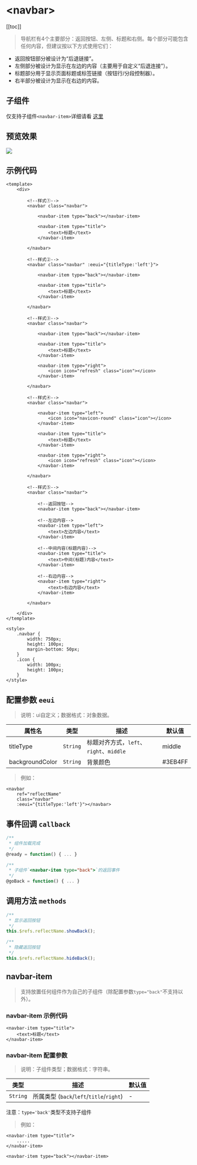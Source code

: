 # &lt;navbar&gt;

[[toc]]

> 导航栏有4个主要部分：返回按钮、左侧、标题和右侧。每个部分可能包含任何内容，但建议按以下方式使用它们：

* 返回按钮部分被设计为“后退链接”。
* 左侧部分被设计为显示在左边的内容（主要用于自定义“后退连接”）。
* 标题部分用于显示页面标题或标签链接（按钮行/分段控制器）。
* 右半部分被设计为显示在右边的内容。

## 子组件

仅支持子组件`<navbar-item>`详细请看 [这里](#navbar-item)

## 预览效果

![](./media/ezgif-5-a47590e158.png)

## 示例代码

```vue
<template>
    <div>

        <!--样式①-->
        <navbar class="navbar">

            <navbar-item type="back"></navbar-item>

            <navbar-item type="title">
                <text>标题</text>
            </navbar-item>

        </navbar>

        <!--样式②-->
        <navbar class="navbar" :eeui="{titleType:'left'}">

            <navbar-item type="back"></navbar-item>

            <navbar-item type="title">
                <text>标题</text>
            </navbar-item>

        </navbar>

        <!--样式③-->
        <navbar class="navbar">

            <navbar-item type="back"></navbar-item>

            <navbar-item type="title">
                <text>标题</text>
            </navbar-item>

            <navbar-item type="right">
                <icon icon="refresh" class="icon"></icon>
            </navbar-item>

        </navbar>

        <!--样式④-->
        <navbar class="navbar">

            <navbar-item type="left">
                <icon icon="navicon-round" class="icon"></icon>
            </navbar-item>

            <navbar-item type="title">
                <text>标题</text>
            </navbar-item>

            <navbar-item type="right">
                <icon icon="refresh" class="icon"></icon>
            </navbar-item>

        </navbar>

        <!--样式⑤-->
        <navbar class="navbar">

            <!--返回按钮-->
            <navbar-item type="back"></navbar-item>

            <!--左边内容-->
            <navbar-item type="left">
                <text>左边内容</text>
            </navbar-item>

            <!--中间内容(标题内容)-->
            <navbar-item type="title">
                <text>中间(标题)内容</text>
            </navbar-item>

            <!--右边内容-->
            <navbar-item type="right">
                <text>右边内容</text>
            </navbar-item>

        </navbar>

    </div>
</template>

<style>
    .navbar {
        width: 750px;
        height: 100px;
        margin-bottom: 50px;
    }
    .icon {
        width: 100px;
        height: 100px;
    }
</style>
```


## 配置参数 `eeui`
>说明：ui自定义；数据格式：对象数据。

| 属性名           | 类型     | 描述                          | 默认值     |
| ------------- | ------ | -------------------------- | ------- |
| titleType |`String`  | 标题对齐方式，`left`、`right`、`middle`         | middle       |
| backgroundColor |`String`  | 背景颜色         | #3EB4FF       |

> 例如：

```vue
<navbar 
    ref="reflectName"
    class="navbar" 
    :eeui="{titleType:'left'}"></navbar>
```

## 事件回调 `callback`

``` js
/**
 * 组件加载完成
 */
@ready = function() { ... }

/**
 * 子组件`<navbar-item type="back">`的返回事件
 */
@goBack = function() { ... }
```

## 调用方法 `methods`

```js
/**
 * 显示返回按钮
 */
this.$refs.reflectName.showBack();

/**
 * 隐藏返回按钮
 */
this.$refs.reflectName.hideBack();
```

## navbar-item

> 支持放置任何组件作为自己的子组件（除配置参数`type="back"`不支持以外）。

### navbar-item 示例代码

```vue
<navbar-item type="title">
    <text>标题</text>
</navbar-item>
```

### navbar-item 配置参数

>说明：子组件类型；数据格式：字符串。

| 类型     | 描述                          | 默认值     |
| ------ | -------------------------- | ------- |
|`String`  | 所属类型 (`back`/`left`/`title`/`right`)           | -       |

注意：`type='back'`类型不支持子组件
> 例如：

```vue
<navbar-item type="title">
    .....
</navbar-item>
```

```vue
<navbar-item type="back"></navbar-item>
```
